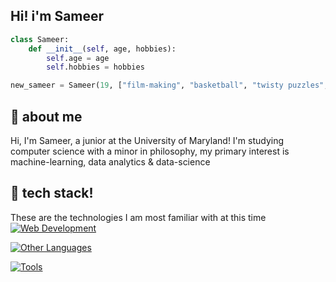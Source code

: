 ## Hi! i'm Sameer



```python
class Sameer:
    def __init__(self, age, hobbies):
        self.age = age
        self.hobbies = hobbies

new_sameer = Sameer(19, ["film-making", "basketball", "twisty puzzles", "bouldering", "fashion"])
```

## 🐙 about me

Hi, I'm Sameer, a junior at the University of Maryland! I'm studying computer science with a minor in philosophy, my primary
interest is machine-learning, data analytics & data-science 

## 🦆 tech stack!

These are the technologies I am most familiar with at this time
[![Web Development](https://skillicons.dev/icons?i=java,c,html,css,js,mongodb,nodejs,express,react,ts,vue,nextjs)](https://skillicons.dev)

[![Other Languages](https://skillicons.dev/icons?i=python,cpp,ocaml)](https://skillicons.dev)

[![Tools](https://skillicons.dev/icons?i=vscode,eclipse,github,figma)](https://skillicons.dev)


